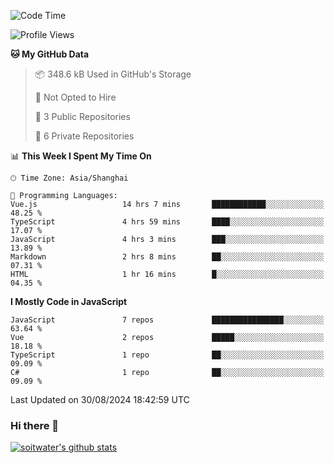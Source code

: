 <!--START_SECTION:waka-->
![Code Time](http://img.shields.io/badge/Code%20Time-3%2C934%20hrs%2043%20mins-blue)

![Profile Views](http://img.shields.io/badge/Profile%20Views-0-blue)

**🐱 My GitHub Data** 

> 📦 348.6 kB Used in GitHub's Storage 
 > 
> 🚫 Not Opted to Hire
 > 
> 📜 3 Public Repositories 
 > 
> 🔑 6 Private Repositories 
 > 
📊 **This Week I Spent My Time On** 

```text
🕑︎ Time Zone: Asia/Shanghai

💬 Programming Languages: 
Vue.js                   14 hrs 7 mins       ████████████░░░░░░░░░░░░░   48.25 % 
TypeScript               4 hrs 59 mins       ████░░░░░░░░░░░░░░░░░░░░░   17.07 % 
JavaScript               4 hrs 3 mins        ███░░░░░░░░░░░░░░░░░░░░░░   13.89 % 
Markdown                 2 hrs 8 mins        ██░░░░░░░░░░░░░░░░░░░░░░░   07.31 % 
HTML                     1 hr 16 mins        █░░░░░░░░░░░░░░░░░░░░░░░░   04.35 % 
```

**I Mostly Code in JavaScript** 

```text
JavaScript               7 repos             ████████████████░░░░░░░░░   63.64 % 
Vue                      2 repos             █████░░░░░░░░░░░░░░░░░░░░   18.18 % 
TypeScript               1 repo              ██░░░░░░░░░░░░░░░░░░░░░░░   09.09 % 
C#                       1 repo              ██░░░░░░░░░░░░░░░░░░░░░░░   09.09 % 
```




 Last Updated on 30/08/2024 18:42:59 UTC
<!--END_SECTION:waka-->

### Hi there 👋
[![soitwater's github stats](https://github-readme-stats.vercel.app/api?username=soitwater)](https://github.com/soitwater/github-readme-stats)
